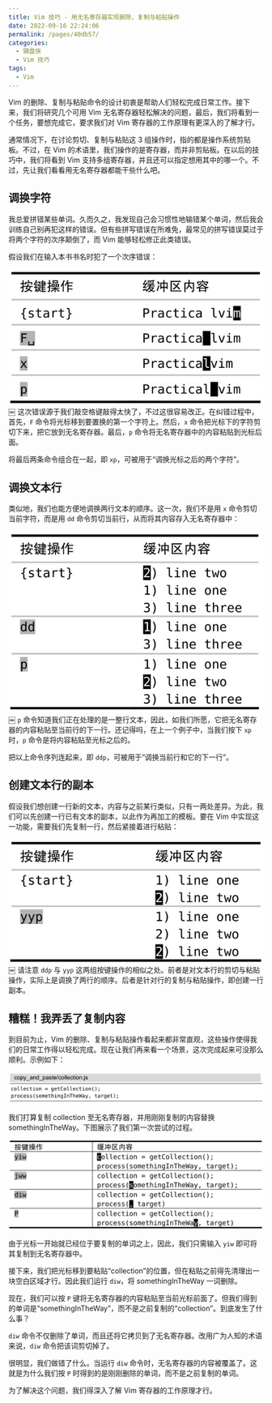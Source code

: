 ```yaml
---
title: Vim 技巧 - 用无名寄存器实现删除、复制与粘贴操作
date: 2022-09-16 22:24:06
permalink: /pages/40db57/
categories:
  - 键盘侠
  - Vim 技巧
tags:
  - Vim
---
```


Vim 的删除、复制与粘贴命令的设计初衷是帮助人们轻松完成日常工作。接下来，我们将研究几个可用 Vim 无名寄存器轻松解决的问题，最后，我们将看到一个任务，要想完成它，要求我们对 Vim 寄存器的工作原理有更深入的了解才行。

通常情况下，在讨论剪切、复制与粘贴这 3 组操作时，指的都是操作系统剪贴板。不过，在 Vim 的术语里，我们操作的是寄存器，而并非剪贴板。在以后的技巧中，我们将看到 Vim 支持多组寄存器，并且还可以指定想用其中的哪一个。不过，先让我们看看用无名寄存器都能干些什么吧。

## 调换字符

我总爱拼错某些单词。久而久之，我发现自己会习惯性地输错某个单词，然后我会训练自己别再犯这样的错误。但有些拼写错误在所难免，最常见的拼写错误莫过于将两个字符的次序颠倒了，而 Vim 能够轻松修正此类错误。

假设我们在输入本书书名时犯了一个次序错误：

![](../../.vuepress/public/img/vim/105.jpg)
￼
这次错误源于我们敲空格键敲得太快了，不过这很容易改正。在纠错过程中，首先，`F` 命令将光标移到要置换的第一个字符上。然后，`x` 命令把光标下的字符剪切下来，把它放到无名寄存器。最后，`p` 命令将无名寄存器中的内容粘贴到光标后面。

将最后两条命令组合在一起，即 `xp`，可被用于“调换光标之后的两个字符”。

## 调换文本行

类似地，我们也能方便地调换两行文本的顺序。这一次，我们不是用 `x` 命令剪切当前字符，而是用 `dd` 命令剪切当前行，从而将其内容存入无名寄存器中：

![](../../.vuepress/public/img/vim/106.jpg)
￼
`p` 命令知道我们正在处理的是一整行文本，因此，如我们所愿，它把无名寄存器的内容粘贴至当前行的下一行。还记得吗，在上一个例子中，当我们按下 `xp` 时，`p` 命令是将内容粘贴至光标之后的。

把以上命令序列连起来，即 `ddp`，可被用于“调换当前行和它的下一行”。

## 创建文本行的副本

假设我们想创建一行新的文本，内容与之前某行类似，只有一两处差异。为此，我们可以先创建一行已有文本的副本，以此作为再加工的模板。要在 Vim 中实现这一功能，需要我们先复制一行，然后紧接着进行粘贴：

![](../../.vuepress/public/img/vim/107.jpg)
￼
请注意 `ddp` 与 `yyp` 这两组按键操作的相似之处。前者是对文本行的剪切与粘贴操作，实际上是调换了两行的顺序。后者是针对行的复制与粘贴操作，即创建一行副本。

## 糟糕！我弄丢了复制内容

到目前为止，Vim 的删除、复制与粘贴操作看起来都非常直观，这些操作使得我们的日常工作得以轻松完成。现在让我们再来看一个场景，这次完成起来可没那么顺利。示例如下：

![](../../.vuepress/public/img/vim/140.jpg)

我们打算复制 collection 至无名寄存器，并用刚刚复制的内容替换 somethingInTheWay。下图展示了我们第一次尝试的过程。

![](../../.vuepress/public/img/vim/108.jpg)

由于光标一开始就已经位于要复制的单词之上，因此，我们只需输入 `yiw` 即可将其复制到无名寄存器中。

接下来，我们把光标移到要粘贴“collection”的位置，但在粘贴之前得先清理出一块空白区域才行。因此我们运行 `diw`，将 somethingInTheWay 一词删除。

现在，我们可以按 `P` 键将无名寄存器的内容粘贴至当前光标前面了。但我们得到的单词是“somethingInTheWay”，而不是之前复制的“collection”。到底发生了什么事？

`diw` 命令不仅删除了单词，而且还将它拷贝到了无名寄存器。改用广为人知的术语来说，`diw` 命令把该词剪切掉了。

很明显，我们做错了什么。当运行 `diw` 命令时，无名寄存器的内容被覆盖了。这就是为什么我们按 `P` 时得到的是刚刚删除的单词，而不是之前复制的单词。

为了解决这个问题，我们得深入了解 Vim 寄存器的工作原理才行。
